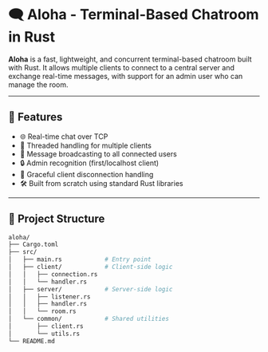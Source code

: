 # 🗨️ Aloha - Terminal-Based Chatroom in Rust

**Aloha** is a fast, lightweight, and concurrent terminal-based chatroom built with Rust. It allows multiple clients to connect to a central server and exchange real-time messages, with support for an admin user who can manage the room.

---

## 🚀 Features

- 🌐 Real-time chat over TCP
- 🧵 Threaded handling for multiple clients
- 📢 Message broadcasting to all connected users
- 🔒 Admin recognition (first/localhost client)
- 🦺 Graceful client disconnection handling
- 🛠️ Built from scratch using standard Rust libraries

---

## 📁 Project Structure

```bash
aloha/
├── Cargo.toml
├── src/
│   ├── main.rs            # Entry point
│   ├── client/            # Client-side logic
│   │   ├── connection.rs
│   │   └── handler.rs
│   ├── server/            # Server-side logic
│   │   ├── listener.rs
│   │   ├── handler.rs
│   │   └── room.rs
│   └── common/            # Shared utilities
│       ├── client.rs
│       └── utils.rs
└── README.md
